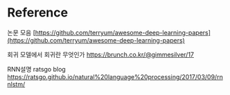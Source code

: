 # Reference

논문 모음
[https://github.com/terryum/awesome-deep-learning-papers](https://github.com/terryum/awesome-deep-learning-papers)

회귀 모델에서 회귀란 무엇인가
https://brunch.co.kr/@gimmesilver/17

RNN설명 ratsgo blog
https://ratsgo.github.io/natural%20language%20processing/2017/03/09/rnnlstm/
